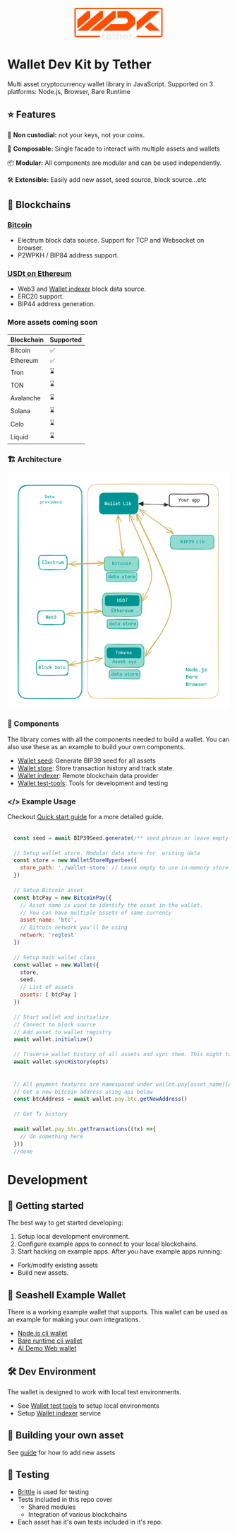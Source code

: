 <p align="center" width="100">
<a href="https://github.com/tetherto/lib-wallet">
<img src="./assets/logo.png" width="200" align="center"/>
</a>
</p>

# Wallet Dev Kit by Tether

Multi asset cryptocurrency wallet library in JavaScript.
Supported on 3 platforms:  Node.js, Browser, Bare Runtime


## ⭐ Features

🔑 **Non custodial:** not your keys, not your coins.

🧩 **Composable:** Single facade to interact with multiple assets and wallets

📦 **Modular:** All components are modular and can be used independently.

🛠️ **Extensible:** Easily add new asset, seed source, block source...etc

## 🔗 Blockchains

### [Bitcoin](./blockchains/wallet-pay-btc.md)
- Electrum block data source. Support for TCP and Websocket on browser. 
- P2WPKH / BIP84 address support.

### [USDt on Ethereum](./blockchains/wallet-pay-eth-erc20.md)
- Web3 and [Wallet indexer](./components/wallet-indexer.md) block data source.
- ERC20 support.
- BIP44 address generation.

### More assets coming soon

| Blockchain   	|  Supported 	|
|---	          |---	        |
|  Bitcoin 	    |  ✅ 	      |
|  Ethereum  	  |  ✅ 	      |
|  Tron 	      |  ⌛ 	      |
|  TON 	        |   ⌛	      |
|  Avalanche 	  |   ⌛	      |
|  Solana 	    |  ⌛ 	      |
|  Celo 	      |   ⌛	      |
|  Liquid 	    |  ⌛ 	      |


### 🏗️ Architecture
![Architecture](./assets/architecture.png)

### 🧩 Components
The library comes with all the components needed to build a wallet. You can also use these as an example to build your own components.

- [Wallet seed](./components/wallet-seed.md): Generate BIP39 seed for all assets 
- [Wallet store](./components/wallet-store.md): Store transaction history and track state.
- [Wallet indexer](./components/wallet-indexer.md): Remote blockchain data provider
- [Wallet test-tools](./components/wallet-test-tools.md): Tools for development and testing 

### **</>**  Example Usage

Checkout [Quick start guide](./guides/getting-started.md) for a more detailed guide.

```javascript

  const seed = await BIP39Seed.generate(/** seed phrase or leave empty to generate one */)

  // Setup wallet store. Modular data store for  writing data
  const store = new WalletStoreHyperbee({
    store_path: './wallet-store' // Leave empty to use in-memory store
  })

  // Setup Bitcoin asset
  const btcPay = new BitcoinPay({
    // Asset name is used to identify the asset in the wallet.
    // You can have multiple assets of same currency
    asset_name: 'btc',
    // Bitcoin network you'll be using
    network: 'regtest'
  })

  // Setup main wallet class
  const wallet = new Wallet({
    store,
    seed,
    // List of assets 
    assets: [ btcPay ]
  })

  // Start wallet and initialize
  // Connect to block source 
  // Add asset to wallet registry 
  await wallet.initialize()

  // Traverse wallet history of all assets and sync them. This might take a while depending on wallet size 
  await wallet.syncHistory(opts)


  // All payment features are namespaced under wallet.pay[asset_name][action](opts, ...args)
  // Get a new bitcoin address using api below
  const btcAddress = await wallet.pay.btc.getNewAddress()

  // Get Tx history

  await wallet.pay.btc.getTransactions((tx) =>{
    // do something here 
  }))
  //done 

```

# Development

## 🚀 Getting started

The best way to get started developing:

1. Setup local development environment.
2. Configure example apps to connect to your local blockchains.
3. Start hacking on example apps.
After you have example apps running:
- Fork/modify existing assets
- Build new assets.

## 🐚 Seashell Example Wallet
There is a working example wallet that supports. This wallet can be used as an example for making your own integrations.
- [Node.js cli wallet](./examples/node/seashell-node.md)
- [Bare runtime cli wallet](./examples/bare/seashell-bare.md)
- [AI Demo Web wallet](./examples/web/ai-demo-app.md)

## 🛠️ Dev Environment
The wallet is designed to work with local test environments. 
- See [Wallet test tools](./components/wallet-test-tools.md) to setup local environments 
- Setup [Wallet indexer](./components/wallet-indexer.md) service

## 🍱 Building your own asset
See [guide](./guides/integrating-new-assets.md) for how to add new assets

## 🧪 Testing
- [Brittle](https://github.com/holepunchto/brittle) is used for testing
- Tests included in this repo cover
    - Shared modules
    - Integration of various blockchains
- Each asset has it's own tests included in it's repo.
